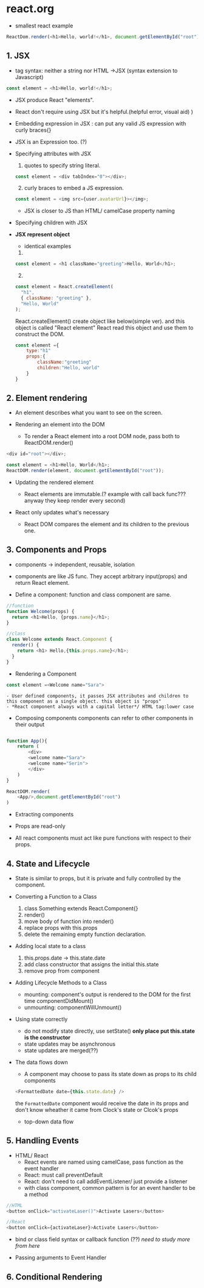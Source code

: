 # react.org

- smallest react example

```js
ReactDom.render(<h1>Hello, world!</h1>, document.getElementById("root"));
```

## 1. JSX

- tag syntax: neither a string nor HTML ->JSX (syntax extension to Javascript)

```js
const element = <h1>Hello, world!</h1>;
```

- JSX produce React "elements".

- React don't require using JSX but it's helpful.(helpful error, visual aid)
  )

- Embedding expression in JSX : can put any valid JS expression with curly braces{}

- JSX is an Expression too. (?)

- Specifying attributes with JSX

  1. quotes to specify string literal.

  ```js
  const element = <div tabIndex="0"></div>;
  ```

  2. curly braces to embed a JS expression.

  ```js
  const element = <img src={user.avatarUrl}></img>;
  ```

  - JSX is closer to JS than HTML/ camelCase property naming

- Specifying children with JSX

- **JSX represent object**

  - identical examples

  1.

  ```js
  const element = <h1 className="greeting">Hello, World</h1>;
  ```

  2.

  ```js
  const element = React.createElement(
    "h1",
    { className: "greeting" },
    "Hello, World"
  );
  ```

  React.createElement() create object like below(simple ver).
  and this object is called "React element"
  React read this object and use them to construct the DOM.

  ```js
  const element ={
      type:"h1"
      props:{
          className:"greeting"
          children:"Hello, world"
      }
  }
  ```

## 2. Element rendering

- An element describes what you want to see on the screen.

- Rendering an element into the DOM
  - To render a React element into a root DOM node, pass both to ReactDOM.render()

```js
<div id="root"></div>;

const element = <h1>Hello, World</h1>;
ReactDOM.render(element, document.getElementById("root"));
```

- Updating the rendered element

  - React elements are immutable.(? example with call back func???anyway they keep render every second)

- React only updates what's necessary
  - React DOM compares the element and its children to the previous one.

## 3. Components and Props

- components -> independent, reusable, isolation

- components are like JS func. They accept arbitrary input(props) and return React element.

- Define a component: function and class component are same.

```js
//function
function Welcome(props) {
  return <h1>Hello, {props.name}</h1>;
}

//class
class Welcome extends React.Component {
  render() {
    return <h1> Hello,{this.props.name}</h1>;
  }
}
```

- Rendering a Component

```js
const element =<Welcome name="Sara">
```

    - User defined components, it passes JSX attributes and children to this component as a single object. this object is "props"
    - *React component always with a capital letter*/ HTML tag:lower case

- Composing components
  components can refer to other components in their output

```js

function App(){
    return (
        <div>
        <welcome name="Sara">
        <welcome name="Serin">
        </div>
    )
}

ReactDOM.render(
    <App/>,document.getElementById("root")
)
```

- Extracting components

- Props are read-only
- All react components must act like pure functions with respect to their props.

## 4. State and Lifecycle

- State is similar to props, but it is private and fully controlled by the component.

- Converting a Function to a Class

  1. class Something extends React.Component{}
  2. render()
  3. move body of function into render()
  4. replace props with this.props
  5. delete the remaining empty function declaration.

- Adding local state to a class

  1. this.props.date -> this.state.date
  2. add class constructor that assigns the initial this.state
  3. remove prop from component

- Adding Lifecycle Methods to a Class

  - mounting: component's output is rendered to the DOM for the first time
    componentDidMount()
  - unmounting:
    componentWillUnmount()

- Using state correctly

  - do not modify state directly, use setState()
    **only place put this.state is the constructor**
  - state updates may be asynchronous
  - state updates are merged(??)

- The data flows down

  - A component may choose to pass its state down as props to its child components

  ```js
  <FormattedDate date={this.state.date} />
  ```

  the `FormattedDate` component would receive the date in its props and don't know wheather it came from Clock's state or Clcok's props

  - top-down data flow

## 5. Handling Events

- HTML/ React
  - React events are named using camelCase, pass function as the event handler
  - React: must call preventDefault
  - React: don't need to call addEventListener/ just provide a listener
  - with class component, common pattern is for an event handler to be a method

```js
//HTML
<button onClick="activateLaser()">Activate Lasers</button>
```

```js
//React
<button onClick={activateLaser}>Activate Lasers</button>
```

- bind or class field syntax or callback function (??)
  _need to study more from here_

- Passing arguments to Event Handler

## 6. Conditional Rendering
